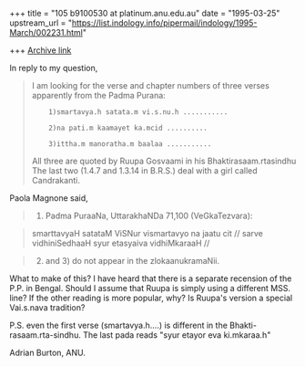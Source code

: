+++
title = "105 b9100530 at platinum.anu.edu.au"
date = "1995-03-25"
upstream_url = "https://list.indology.info/pipermail/indology/1995-March/002231.html"

+++
[Archive link](https://list.indology.info/pipermail/indology/1995-March/002231.html)

In reply to my question,

> I am looking for the verse and chapter numbers of three verses
> apparently from the Padma Purana:
>
>         1)smartavya.h satata.m vi.s.nu.h ...........
>
>         2)na pati.m kaamayet ka.mcid ..........
>
>         3)ittha.m manoratha.m baalaa ...........
>
> All three are quoted by Ruupa Gosvaami in his Bhaktirasaam.rtasindhu
> The last two (1.4.7 and 1.3.14 in B.R.S.)  deal with a girl called
> Candrakanti.

Paola Magnone said,

>1) Padma PuraaNa, UttarakhaNDa 71,100 (VeGkaTezvara):

 >  smarttavyaH satataM ViSNur vismartavyo na jaatu cit //
 >  sarve vidhiniSedhaaH syur etasyaiva vidhiMkaraaH //

>2) and 3) do not appear in the zlokaanukramaNii.



What to make of this?  I have heard that there is a separate
recension of the P.P. in Bengal.  Should I assume that
Ruupa is simply using a different MSS. line?  If the other
reading is more popular, why?  Is Ruupa's version a
special Vai.s.nava tradition?

P.S. even the first verse (smartavya.h....) is different in the
Bhakti-rasaam.rta-sindhu. The last pada reads "syur etayor
eva ki.mkaraa.h"

Adrian Burton, ANU.






